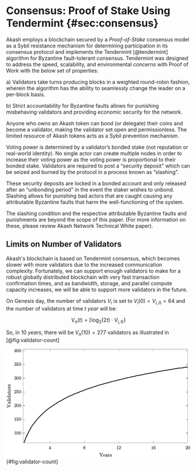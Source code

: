 
# Consensus: Proof of Stake Using Tendermint {#sec:consensus}

Akash employs a blockchain secured by a *Proof-of-Stake* consensus model as a Sybil resistance mechanism for determining participation in its consensus protocol and implements the Tendermint [@tendermint] algorithm for Byzantine fault-tolerant consensus. Tendermint was designed to address the speed, scalability, and environmental concerns with Proof of Work with the below set of properties:

a) Validators take turns producing blocks in a weighted round-robin fashion, wherein the algorithm has the ability to seamlessly change the leader on a per-block basis.

b) Strict accountability for Byzantine faults allows for punishing misbehaving validators and providing economic security for the network.

Anyone who owns an Akash token can bond (or delegate) their coins and become a validator, making the validator set open and permissionless. The limited resource of Akash tokens acts as a Sybil prevention mechanism.

Voting power is determined by a validator’s bonded stake (not reputation or real-world identity). No single actor can create multiple nodes in order to increase their voting power as the voting power is proportional to their bonded stake. Validators are required to post a “security deposit” which can be seized and burned by the protocol in a process known as “slashing”.

These security deposits are locked in a bonded account and only released after an “unbonding period” in the event the staker wishes to unbond. Slashing allows for punishing bad actors that are caught causing any attributable Byzantine faults that harm the well-functioning of the system.

The slashing condition and the respective attributable Byzantine faults and punishments are beyond the scope of this paper. (For more information on these, please review Akash Network Technical White paper).

## Limits on Number of Validators

Akash's blockchain is based on Tendermint consensus, which becomes slower with more validators due to the increased communication complexity. Fortunately, we can support enough validators to make for a robust globally distributed blockchain with very fast transaction confirmation times, and as bandwidth, storage, and parallel compute capacity increases, we will be able to support more validators in the future.

On Genesis day, the number of validators $V_i$ is set to $V_i(0) = V_{i,0} = 64$ and the number of validators at time $t~year$ will be:

$$
V_n(t) = \lceil \log_2(2t) \cdot V_{i,0} \rceil
$$

So, in $10~years$, there will be $V_n(10) = 277$ validators as illustrated in [@fig:validator-count]

![Number of validators over the years](figures/validator-count.png){#fig:validator-count}
